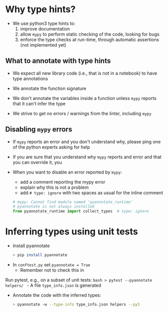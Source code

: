 # Why type hints?
- We use python3 type hints to:
    1) improve documentation
    2) allow `mypy` to perform static checking of the code, looking for bugs
    3) enforce the type checks at run-time, through automatic assertions (not
       implemented yet)

## What to annotate with type hints
- We expect all new library code (i.e., that is not in a notebook) to have type
  annotations
- We annotate the function signature
- We don't annotate the variables inside a function unless `mypy` reports that it
  can't infer the type

- We strive to get no errors / warnings from the linter, including `mypy`

## Disabling `mypy` errors

- If `mypy` reports an error and you don't understand why, please ping one of the
  python experts asking for help

- If you are sure that you understand why `mypy` reports and error and that you
  can override it, you 
- When you want to disable an error reported by `mypy`:
    - add a comment reporting the mypy error
    - explain why this is not a problem
    - add `# type: ignore` with two spaces as usual for the inline comment

    ```python
    # mypy: Cannot find module named 'pyannotate_runtime'
    # pyannotate is not always installed
    from pyannotate_runtime import collect_types  # type: ignore
    ```

# Inferring types using unit tests

- Install pyannotate
    ```bash
    > pip install pyannotate
    ```
- In `conftest.py` set `pyannotate = True`
    - Remember not to check this in

Run pytest, e.g., on a subset of unit tests:
    ```bash
    > pytest --pyannotate helpers/
    ```
    - A file `type_info.json` is generated

- Annotate the code with the inferred types:
    ```bash
    > pyannotate -w --type-info type_info.json helpers --py3
    ```
